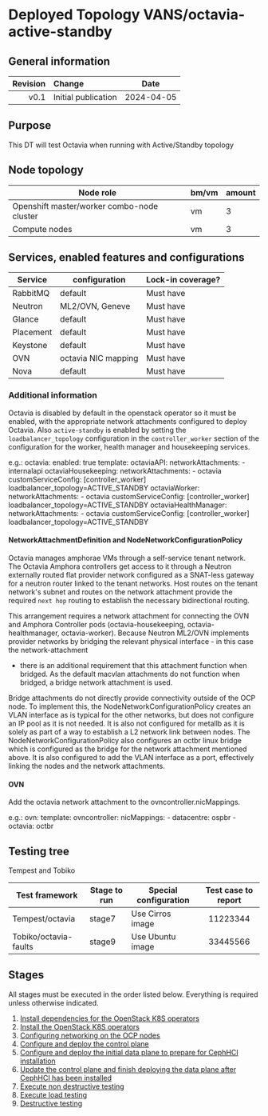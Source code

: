 # Deployed Topology VANS/octavia-active-standby

## General information

| Revision | Change                |    Date    |
|--------: | :-------------------- |:----------:|
| v0.1     | Initial publication   | 2024-04-05 |

## Purpose

This DT will test Octavia when running with Active/Standby topology

## Node topology
| Node role                                     | bm/vm | amount |
| --------------------------------------------- | ----- |--------|
| Openshift master/worker combo-node cluster    | vm    | 3      |
| Compute nodes                                 | vm    | 3      |

## Services, enabled features and configurations
| Service   | configuration              | Lock-in coverage? |
|-----------|----------------------------|-------------------|
| RabbitMQ  | default                    | Must have         |
| Neutron   | ML2/OVN, Geneve            | Must have         |
| Glance    | default                    | Must have         |
| Placement | default                    | Must have         |
| Keystone  | default                    | Must have         |
| OVN       | octavia NIC mapping        | Must have         |
| Nova      | default                    | Must have         |

### Additional information

Octavia is disabled by default in the openstack operator so it must be enabled,
with the appropriate network attachments configured to deploy Octavia. Also
`active-standby` is enabled by setting the `loadbalancer_topology`
configuration in the `controller_worker` section of the configuration for the
worker, health manager and housekeeping services.

e.g.:
    octavia:
      enabled: true
      template:
        octaviaAPI:
          networkAttachments:
            - internalapi
        octaviaHousekeeping:
          networkAttachments:
            - octavia
          customServiceConfig:
            [controller_worker]
            loadbalancer_topology=ACTIVE_STANDBY
        octaviaWorker:
          networkAttachments:
            - octavia
          customServiceConfig:
            [controller_worker]
            loadbalancer_topology=ACTIVE_STANDBY
        octaviaHealthManager:
          networkAttachments:
            - octavia
          customServiceConfig:
            [controller_worker]
            loadbalancer_topology=ACTIVE_STANDBY

#### NetworkAttachmentDefinition and NodeNetworkConfigurationPolicy

Octavia manages amphorae VMs through a self-service tenant network. The Octavia
Amphora controllers get access to it through a Neutron externally routed flat
provider network configured as a SNAT-less gateway for a neutron router linked
to the tenant networks. Host routes on the tenant network's subnet and routes
on the network attachment provide the required `next hop` routing to establish
the necessary bidirectional routing.

This arrangement requires a network attachment for connecting the OVN and
Amphora Controller pods (octavia-housekeeping, octavia-healthmanager,
octavia-worker). Because Neutron ML2/OVN implements provider networks by
bridging the relevant physical interface - in this case the network-attachment
- there is an additional requirement that this attachment function when
bridged. As the default macvlan attachments do not function when bridged, a
bridge network attachment is used.

Bridge attachments do not directly provide connectivity outside of the OCP
node. To implement this, the NodeNetworkConfigurationPolicy creates an VLAN
interface as is typical for the other networks, but does not configure an IP
pool as it is not needed. It is also not configured for metallb as it is solely
as part of a way to establish a L2 network link between nodes. The
NodeNetworkConfigurationPolicy also configures an octbr linux bridge which is
configured as the bridge for the network attachment mentioned above. It is also
configured to add the VLAN interface as a port, effectively linking the nodes
and the network attachments.

#### OVN
Add the octavia network attachment to the ovncontroller.nicMappings.

e.g.:
  ovn:
    template:
      ovncontroller:
        nicMappings:
          - datacentre: ospbr
          - octavia: octbr

## Testing tree
Tempest and Tobiko

| Test framework         | Stage to run | Special configuration | Test case to report |
|------------------------| ------------ |-----------------------|:-------------------:|
| Tempest/octavia        | stage7       | Use Cirros image      |      11223344       |
| Tobiko/octavia-faults  | stage9       | Use Ubuntu image      |      33445566       |

## Stages

All stages must be executed in the order listed below.  Everything is required unless otherwise indicated.

1. [Install dependencies for the OpenStack K8S operators](stage1)
2. [Install the OpenStack K8S operators](stage2)
3. [Configuring networking on the OCP nodes](stage3)
4. [Configure and deploy the control plane](stage4)
5. [Configure and deploy the initial data plane to prepare for CephHCI installation](stage5)
6. [Update the control plane and finish deploying the data plane after CephHCI has been installed](stage6)
7. [Execute non destructive testing](stage7)
8. [Execute load testing](stage8)
9. [Destructive testing](stage9)

